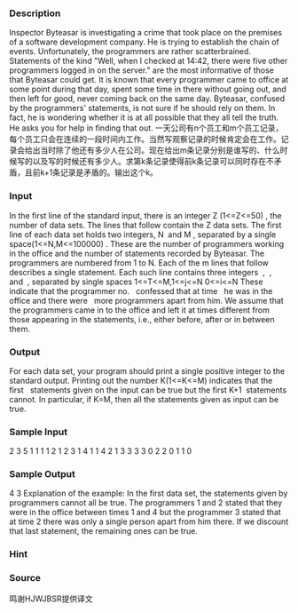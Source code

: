 
### Description
Inspector Byteasar is investigating a crime that took place on the premises of a software development company. He is trying to establish the chain of events. Unfortunately, the programmers are rather scatterbrained. Statements of the kind "Well, when I checked at 14:42, there were five other programmers logged in on the server." are the most informative of those that Byteasar could get.
It is known that every programmer came to office at some point during that day, spent some time in there without going out, and then left for good, never coming back on the same day.
Byteasar, confused by the programmers' statements, is not sure if he should rely on them. In fact, he is wondering whether it is at all possible that they all tell the truth. He asks you for help in finding that out.
一天公司有n个员工和m个员工记录，每个员工只会在连续的一段时间内工作。当然写观察记录的时候肯定会在工作。记录会给出当时除了他还有多少人在公司。现在给出m条记录分别是谁写的、什么时候写的以及写的时候还有多少人。求第k条记录使得前k条记录可以同时存在不矛盾，且前k+1条记录是矛盾的。输出这个k。
### Input
In the first line of the standard input, there is an integer Z (1<=Z<=50) , the number of data sets. The lines that follow contain the Z data sets.
The first line of each data set holds two integers, N  and M , separated by a single space(1<=N,M<=100000) . These are the number of programmers working in the office and the number of statements recorded by Byteasar. The programmers are numbered from 1 to N.
Each of the m lines that follow describes a single statement. Each such line contains three integers  ,  , and  , separated by single spaces 1<=T<=M,1<=j<=N 0<=i<=N
These indicate that the programmer no.   confessed that at time   he was in the office and there were   more programmers apart from him. We assume that the programmers came in to the office and left it at times different from those appearing in the statements, i.e., either before, after or in between them.
### Output
For each data set, your program should print a single positive integer to the standard output. Printing out the number K(1<=K<=M) indicates that the first   statements given on the input can be true but the first K+1  statements cannot. In particular, if K=M, then all the statements given as input can be true.
### Sample Input
2
3 5
1 1 1
1 2 1
2 3 1
4 1 1
4 2 1
3 3
3 3 0
2 2 0
1 1 0

### Sample Output
4
3
Explanation of the example: In the first data set, the statements given by programmers cannot all be true. The programmers 1 and 2 stated that they were in the office between times 1 and 4 but the programmer 3 stated that at time 2 there was only a single person apart from him there. If we discount that last statement, the remaining ones can be true.

### Hint

### Source
鸣谢HJWJBSR提供译文